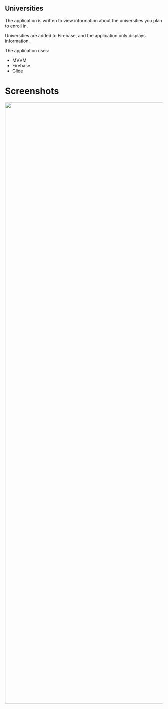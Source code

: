 ## Universities
The application is written to view information about the universities you plan to enroll in.

Universities are added to Firebase, and the application only displays information.

The application uses:
- MVVM
- Firebase
- Glide

# Screenshots
<img src="https://s664sas.storage.yandex.net/rdisk/3c2c9b4622fb10ca369fdddc2424cd4b80c02fbf53376e470ef43990a6bc7b9c/64161558/qvUn5rdetz4fKZdBAuen6nPH8YmpqnslgMmPYojkiQFDpaZr0iGV1e01SyYHg_wjYYRNN3aihfwVYSfx0J0kMg==?uid=412389636&filename=Universities.jpg&disposition=inline&hash=&limit=0&content_type=image%2Fjpeg&owner_uid=412389636&fsize=150592&hid=32db3286e71f1e2e3708a395d22d6bcb&media_type=image&tknv=v2&etag=0802de78d13ed2328a6b317941ce25b6&rtoken=RXGCaTClJjBt&force_default=yes&ycrid=na-d3caa3af61e278e41ce828f046f563a1-downloader9h&ts=5f731f72e0600&s=2532d628bc19d9e659cef3f9f8f2d38b2dcb1d5973c18620868be50a1fe8b02b&pb=U2FsdGVkX18Pk6ASr0-rGK_ipc3-tjCOqxsZtJBO4SyBbO3_uiWO08BPYZkF8RQwZ7kPw4sNK6kkeDnamkXhGY9JvB1d0N6ohnF6ZcXwuvo" width="1080" height="1920">

